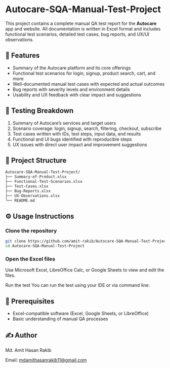 # Autocare-SQA-Manual-Test-Project

This project contains a complete manual QA test report for the **Autocare** app and website. All documentation is written in Excel format and includes functional test scenarios, detailed test cases, bug reports, and UX/UI observations.

## 📌 Features

- Summary of the Autocare platform and its core offerings
- Functional test scenarios for login, signup, product search, cart, and more
- Well-documented manual test cases with expected and actual outcomes
- Bug reports with severity levels and environment details
- Usability and UX feedback with clear impact and suggestions

## 🧪 Testing Breakdown

1. Summary of Autocare’s services and target users
2. Scenario coverage: login, signup, search, filtering, checkout, subscribe
3. Test cases written with IDs, test steps, input data, and results
4. Functional and UI bugs identified with reproducible steps
5. UX issues with direct user impact and improvement suggestions

## 📁 Project Structure

```bash
Autocare-SQA-Manual-Test-Project/
├── Summary-of-Product.xlsx
├── Functional-Test-Scenarios.xlsx
├── Test-Cases.xlsx
├── Bug-Reports.xlsx
├── UX-Observations.xlsx
└── README.md
```
## ⚙️ Usage Instructions

### Clone the repository

```bash
git clone https://github.com/amit-rakib/Autocare-SQA-Manual-Test-Project.git
cd Autocare-SQA-Manual-Test-Project
```

### Open the Excel files
Use Microsoft Excel, LibreOffice Calc, or Google Sheets to view and edit the files.

Run the test
You can run the test using your IDE or via command line:

## 🔧 Prerequisites

- Excel-compatible software (Excel, Google Sheets, or LibreOffice)
- Basic understanding of manual QA processes

## ✍️ Author

Md. Amit Hasan Rakib

Email: mdamithasanrakib11@gmail.com
